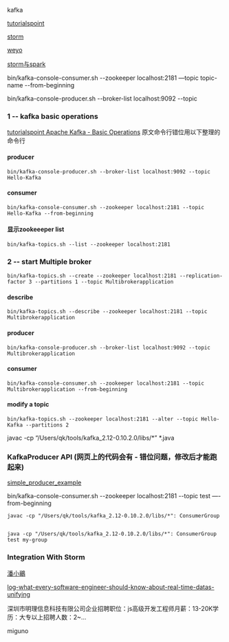 kafka

[tutorialspoint](https://www.tutorialspoint.com/apache_kafka/apache_kafka_basic_operations.htm)

[storm](http://dataunion.org/3489.html)

[weyo](http://weyo.me/tag/shi-shi-ji-suan.html)

[storm与spark](http://dataunion.org/3489.html)

bin/kafka-console-consumer.sh --zookeeper localhost:2181 —topic topic-name --from-beginning

bin/kafka-console-producer.sh --broker-list localhost:9092 --topic





### 1 -- kafka basic operations

[tutorialspoint Apache Kafka - Basic Operations](https://www.tutorialspoint.com/apache_kafka/apache_kafka_basic_operations.htm) 原文命令行错位用以下整理的命令行

#### producer

	bin/kafka-console-producer.sh --broker-list localhost:9092 --topic Hello-Kafka
	
#### consumer

	bin/kafka-console-consumer.sh --zookeeper localhost:2181 --topic Hello-Kafka --from-beginning	

#### 显示zookeeeper list
	bin/kafka-topics.sh --list --zookeeper localhost:2181

### 2 -- start Multiple broker

	bin/kafka-topics.sh --create --zookeeper localhost:2181 --replication-factor 3 --partitions 1 --topic Multibrokerapplication
	
#### describe 	
	
	bin/kafka-topics.sh --describe --zookeeper localhost:2181 --topic Multibrokerapplication	
	
#### producer

	bin/kafka-console-producer.sh --broker-list localhost:9092 --topic Multibrokerapplication	
	
#### consumer	
	
	bin/kafka-console-consumer.sh --zookeeper localhost:2181 --topic Multibrokerapplication --from-beginning
	
#### modify a topic

	bin/kafka-topics.sh --zookeeper localhost:2181 --alter --topic Hello-Kafka --partitions 2	
	
javac -cp “/Users/qk/tools/kafka_2.12-0.10.2.0/libs/*” *.java

### KafkaProducer API (网页上的代码会有 - 错位问题，修改后才能跑起来)

[simple_producer_example](https://www.tutorialspoint.com/apache_kafka/apache_kafka_simple_producer_example.htm)

 bin/kafka-console-consumer.sh --zookeeper localhost:2181 --topic test —-from-beginning

	javac -cp "/Users/qk/tools/kafka_2.12-0.10.2.0/libs/*": ConsumerGroup

	
	java -cp "/Users/qk/tools/kafka_2.12-0.10.2.0/libs/*": ConsumerGroup test my-group
	
### Integration With Storm

[潘小鶸](https://blog.jamespan.me)	

[log-what-every-software-engineer-should-know-about-real-time-datas-unifying](https://github.com/oldratlee/translations/blob/master/log-what-every-software-engineer-should-know-about-real-time-datas-unifying/part1-what-is-a-log.md#数据库中的日志)

深圳市明理信息科技有限公司企业招聘职位：js高级开发工程师月薪：13-20K学历：大专以上招聘人数：2~...

miguno	